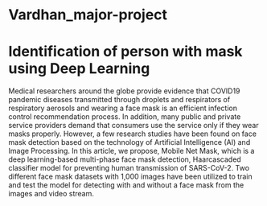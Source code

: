 # Vardhan_major-project
# Identification of person with mask using Deep Learning 
Medical researchers around the globe provide evidence that COVID19 pandemic diseases 
transmitted through droplets and respirators of respiratory aerosols and wearing a face mask is an 
efficient infection control recommendation process. In addition, many public and private service 
providers demand that consumers use the service only if they wear masks properly. However, a few 
research studies have been found on face mask detection based on the technology of Artificial 
Intelligence (AI) and Image Processing. 
In this article, we propose, Mobile Net Mask, which is a deep learning-based multi-phase face 
mask detection, Haarcascaded classifier model for preventing human transmission of SARS-CoV-2. 
Two different face mask datasets with 1,000 images have been utilized to train and test the model for 
detecting with and without a face mask from the images and video stream.

